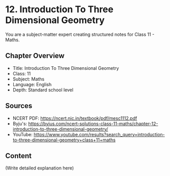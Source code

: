 # 12. Introduction To Three Dimensional Geometry

You are a subject-matter expert creating structured notes for Class 11 - Maths.

## Chapter Overview
- Title: Introduction To Three Dimensional Geometry
- Class: 11
- Subject: Maths
- Language: English
- Depth: Standard school level

## Sources
- NCERT PDF: https://ncert.nic.in/textbook/pdf/mesc1112.pdf
- Byju's: https://byjus.com/ncert-solutions-class-11-maths/chapter-12-introduction-to-three-dimensional-geometry/
- YouTube: https://www.youtube.com/results?search_query=introduction-to-three-dimensional-geometry+class+11+maths

## Content
(Write detailed explanation here)
